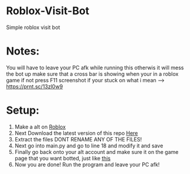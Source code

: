 # Roblox-Visit-Bot
Simple roblox visit bot

# Notes:
You will have to leave your PC afk while running this otherwis it will mess the bot up
make sure that a cross bar is showing when your in a roblox game if not press F11 screenshot if your stuck on what i mean --> https://prnt.sc/13zl0w9

# Setup:
1) Make a alt on [Roblox](https://www.roblox.com/account/signupredir)
2) Next Download the latest version of this repo [Here](https://github.com/amprocode/Roblox-Visit-Bot/archive/refs/heads/main.zip)
3) Extract the files DONT RENAME ANY OF THE FILES!
4) Next go into main.py and go to line 18 and modify it and save
5) Finally go back onto your alt account and make sure it on the game page that you want botted, just like [this](https://prnt.sc/13zacl8)
6) Now you are done! Run the program and leave your PC afk!
